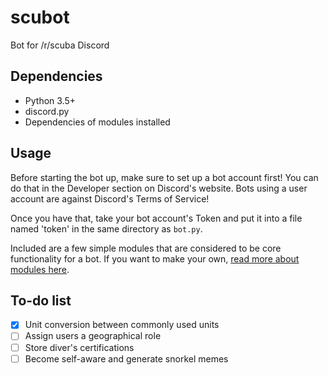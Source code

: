 # scubot
Bot for /r/scuba Discord

## Dependencies
- Python 3.5+
- discord.py
- Dependencies of modules installed

## Usage
Before starting the bot up, make sure to set up a bot account first! You can do that in the Developer section on Discord's website. Bots using a user account are against Discord's Terms of Service!

Once you have that, take your bot account's Token and put it into a file named 'token' in the same directory as `bot.py`.

Included are a few simple modules that are considered to be core functionality for a bot. If you want to make your own, [read more about modules here](modules/aboutmodules.md).

## To-do list
- [x] Unit conversion between commonly used units
- [ ] Assign users a geographical role
- [ ] Store diver's certifications
- [ ] Become self-aware and generate snorkel memes
